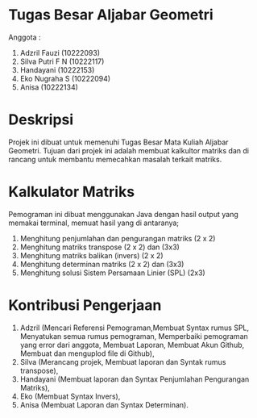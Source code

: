 # Tugas Besar Aljabar Geometri 
Anggota : 
1. Adzril Fauzi (10222093)
2. Silva Putri F N (10222117)
3. Handayani (10222153)
4. Eko Nugraha S (10222094)
5. Anisa (10222134)

# Deskripsi
Projek ini dibuat untuk memenuhi Tugas Besar Mata Kuliah Aljabar Geometri. Tujuan dari projek ini adalah membuat kalkultor matriks dan di rancang untuk membantu memecahkan masalah terkait matriks.

# Kalkulator Matriks
Pemograman ini dibuat menggunakan Java dengan hasil output yang memakai terminal, memuat hasil yang di antaranya;
1. Menghitung penjumlahan dan pengurangan matriks (2 x 2)
2. Menghitung matriks transpose (2 x 2) dan (3x3)
3. Menghitung matriks balikan (invers) (2 x 2)
4. Menghitung determinan matriks (2 x 2) dan (3x3)
5. Menghitung solusi Sistem Persamaan Linier (SPL) (2x3)

# Kontribusi Pengerjaan
1. Adzril (Mencari Referensi Pemograman,Membuat Syntax rumus SPL, Menyatukan semua rumus pemograman, Memperbaiki pemograman yang error dari anggota, Membuat Laporan, Membuat Akun Github, Membuat dan menguplod file di Github),
2. Silva (Merancang projek, Membuat laporan dan Syntak rumus transpose),
3. Handayani (Membuat laporan dan Syntax Penjumlahan Pengurangan Matriks),
4. Eko (Membuat Syntax Invers),
5. Anisa (Membuat Laporan dan Syntax Determinan).

